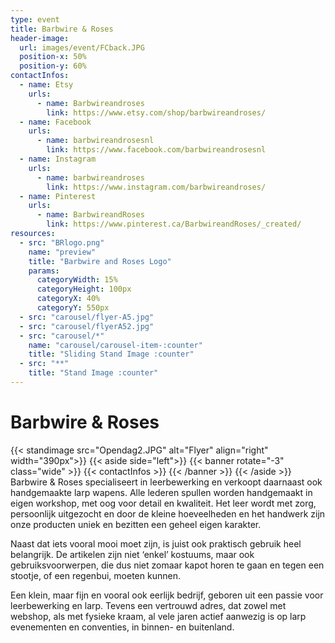 ```yaml
---
type: event
title: Barbwire & Roses
header-image:
  url: images/event/FCback.JPG
  position-x: 50%
  position-y: 60%
contactInfos:
  - name: Etsy
    urls:
      - name: Barbwireandroses
        link: https://www.etsy.com/shop/barbwireandroses/
  - name: Facebook
    urls:
      - name: barbwireandrosesnl
        link: https://www.facebook.com/barbwireandrosesnl
  - name: Instagram
    urls:
      - name: barbwireandroses
        link: https://www.instagram.com/barbwireandroses/
  - name: Pinterest
    urls:
      - name: BarbwireandRoses
        link: https://www.pinterest.ca/BarbwireandRoses/_created/
resources:
  - src: "BRlogo.png"
    name: "preview"
    title: "Barbwire and Roses Logo"
    params:
      categoryWidth: 15%
      categoryHeight: 100px
      categoryX: 40%
      categoryY: 550px
  - src: "carousel/flyer-A5.jpg"
  - src: "carousel/flyerA52.jpg"
  - src: "carousel/*"
    name: "carousel/carousel-item-:counter"
    title: "Sliding Stand Image :counter"
  - src: "**"
    title: "Stand Image :counter"
---
```


# Barbwire & Roses


{{< standimage src="Opendag2.JPG" alt="Flyer" align="right" width="390px">}}
{{< aside side="left">}}
  {{< banner rotate="-3" class="wide" >}}
      {{< contactInfos >}}
  {{< /banner >}}
{{< /aside >}}
Barbwire & Roses specialiseert in leerbewerking en verkoopt daarnaast ook handgemaakte larp wapens. Alle lederen spullen worden handgemaakt in eigen workshop, met oog voor detail en kwaliteit. Het leer wordt met zorg, persoonlijk uitgezocht en door de kleine hoeveelheden en het handwerk zijn onze producten uniek en bezitten een geheel eigen karakter.

Naast dat iets vooral mooi moet zijn, is juist ook praktisch gebruik heel belangrijk. De artikelen zijn niet ‘enkel’ kostuums, maar ook gebruiksvoorwerpen, die dus niet zomaar kapot horen te gaan en tegen een stootje, of een regenbui, moeten kunnen.

Een klein, maar fijn en vooral ook eerlijk bedrijf, geboren uit een passie voor leerbewerking en larp. Tevens een vertrouwd adres, dat zowel met webshop, als met fysieke kraam, al vele jaren actief aanwezig is op larp evenementen en conventies, in binnen- en buitenland.

